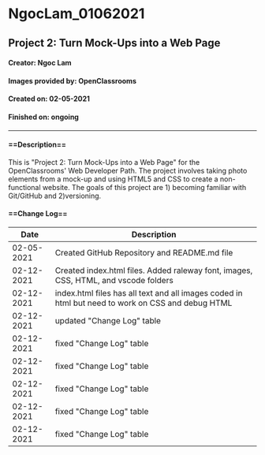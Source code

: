 # NgocLam_01062021
## Project 2:  Turn Mock-Ups into a Web Page
#### Creator: Ngoc Lam
#### Images provided by: OpenClassrooms
#### Created on: 02-05-2021
#### Finished on:  ongoing
***
#### ==Description==

This is "Project 2: Turn Mock-Ups into a Web Page" for the OpenClassrooms' Web Developer Path.  The project involves taking photo elements from a mock-up and using HTML5 and CSS to create a non-functional website.  The goals of this project are 1) becoming familiar with Git/GitHub and 2)versioning.  

#### ==Change Log==
|Date|Description|
|----|-----------|
|02-05-2021| Created GitHub Repository and README.md file|
|02-12-2021| Created index.html files.  Added raleway font, images, CSS, HTML, and vscode folders|
|02-12-2021| index.html files has all text and all images coded in html but need to work on CSS and debug HTML|
|02-12-2021| updated "Change Log" table|
|02-12-2021| fixed "Change Log" table|
|02-12-2021| fixed "Change Log" table|
|02-12-2021| fixed "Change Log" table|
|02-12-2021| fixed "Change Log" table|
|02-12-2021| fixed "Change Log" table|

